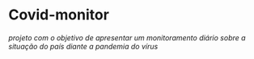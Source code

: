# Covid-monitor
###### projeto com o objetivo de apresentar um monitoramento diário sobre a situação do país diante a pandemia do vírus